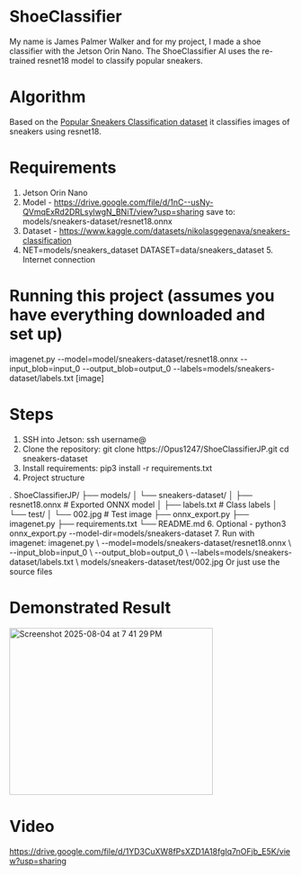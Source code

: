 # ShoeClassifier
My name is James Palmer Walker and for my project, I made a shoe classifier with the Jetson Orin Nano. The ShoeClassifier AI uses the re-trained resnet18 model to classify popular sneakers. 

# Algorithm
Based on the [Popular Sneakers Classification dataset]([url](https://www.kaggle.com/datasets/nikolasgegenava/sneakers-classification)) it classifies images of sneakers using resnet18. 

# Requirements 
1. Jetson Orin Nano
2. Model - https://drive.google.com/file/d/1nC--usNy-QVmqExRd2DRLsylwgN_BNiT/view?usp=sharing save to: models/sneakers-dataset/resnet18.onnx
3. Dataset - https://www.kaggle.com/datasets/nikolasgegenava/sneakers-classification
4. NET=models/sneakers_dataset DATASET=data/sneakers_dataset 5. Internet connection

# Running this project (assumes you have everything downloaded and set up)
imagenet.py --model=model/sneakers-dataset/resnet18.onnx -- input_blob=input_0 --output_blob=output_0 --labels=models/sneakers-dataset/labels.txt [image]

# Steps 
1. SSH into Jetson: ssh username@<jetson-ip-address>
2. Clone the repository: git clone https://Opus1247/ShoeClassifierJP.git cd sneakers-dataset
3. Install requirements: pip3 install -r requirements.txt
4. Project structure

.
ShoeClassifierJP/
├── models/
│   └── sneakers-dataset/
│       ├── resnet18.onnx         # Exported ONNX model
│       ├── labels.txt            # Class labels
│       └── test/
│           └── 002.jpg           # Test image
├── onnx_export.py
├── imagenet.py
├── requirements.txt
└── README.md
6. Optional - python3 onnx_export.py --model-dir=models/sneakers-dataset
7. Run with imagenet: imagenet.py \ --model=models/sneakers-dataset/resnet18.onnx \ --input_blob=input_0 \ --output_blob=output_0 \ --labels=models/sneakers-dataset/labels.txt \ models/sneakers-dataset/test/002.jpg Or just use the source files
# Demonstrated Result
<img width="362" height="297" alt="Screenshot 2025-08-04 at 7 41 29 PM" src="https://github.com/user-attachments/assets/9814f552-bf46-4c84-b508-610260529339" />

# Video
https://drive.google.com/file/d/1YD3CuXW8fPsXZD1A18fgIq7nOFjb_E5K/view?usp=sharing
